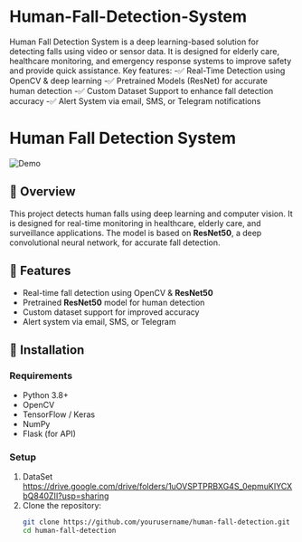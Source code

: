 # Human-Fall-Detection-System
Human Fall Detection System is a deep learning-based solution for detecting falls using video or sensor data. It is designed for elderly care, healthcare monitoring, and emergency response systems to improve safety and provide quick assistance.
Key features:
-✅ Real-Time Detection using OpenCV & deep learning
-✅ Pretrained Models (ResNet) for accurate human detection
-✅ Custom Dataset Support to enhance fall detection accuracy
-✅ Alert System via email, SMS, or Telegram notifications

# Human Fall Detection System  

![Demo](demo.gif)  

## 📌 Overview  
This project detects human falls using deep learning and computer vision. It is designed for real-time monitoring in healthcare, elderly care, and surveillance applications. The model is based on **ResNet50**, a deep convolutional neural network, for accurate fall detection.  

## 🚀 Features  
- Real-time fall detection using OpenCV & **ResNet50**  
- Pretrained **ResNet50** model for human detection  
- Custom dataset support for improved accuracy  
- Alert system via email, SMS, or Telegram  

## 📂 Installation  
### Requirements  
- Python 3.8+  
- OpenCV  
- TensorFlow / Keras  
- NumPy  
- Flask (for API)  

### Setup  
1. DataSet
   https://drive.google.com/drive/folders/1uOVSPTPRBXG4S_0epmuKIYCXbQ840ZII?usp=sharing
2. Clone the repository: 
   ```bash
   git clone https://github.com/yourusername/human-fall-detection.git
   cd human-fall-detection
